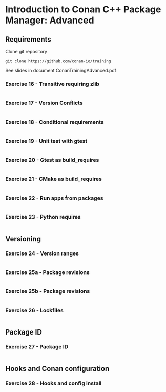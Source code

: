 # Introduction to Conan C++ Package Manager: Advanced

## Requirements

Clone git repository

```
git clone https://github.com/conan-io/training
```

See slides in document ConanTrainingAdvanced.pdf


### Exercise 16 - Transitive requiring zlib

```
```

### Exercise 17 - Version Conflicts

```
```

### Exercise 18 - Conditional requirements

```
```

### Exercise 19 - Unit test with gtest

```
```

### Exercise 20 - Gtest as build_requires

```
```

### Exercise 21 - CMake as build_requires

```
```

### Exercise 22 - Run apps from packages

```
```

### Exercise 23 - Python requires

```
```

## Versioning

### Exercise 24 - Version ranges

```
```

### Exercise 25a - Package revisions

```
```

### Exercise 25b - Package revisions

```
```

### Exercise 26 - Lockfiles

```
```

## Package ID

### Exercise 27 - Package ID

```
```

## Hooks and Conan configuration

### Exercise 28 - Hooks and config install

```
```








